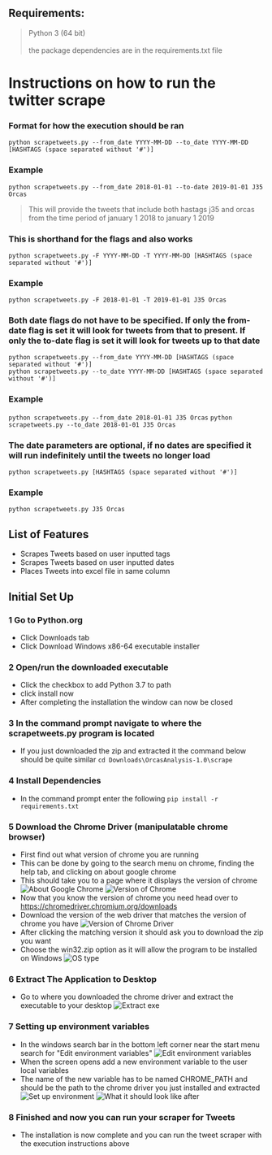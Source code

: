 ## Requirements:
>Python 3 (64 bit) <br />  
>the package dependencies are in the requirements.txt file

# Instructions on how to run the twitter scrape

### Format for how the execution should be ran
`python scrapetweets.py --from_date YYYY-MM-DD --to_date YYYY-MM-DD [HASHTAGS (space separated without '#')]`

### Example
`python scrapetweets.py --from_date 2018-01-01 --to-date 2019-01-01 J35 Orcas`
> This will provide the tweets that include both hastags j35 and orcas from the time period of january 1 2018 to january 1 2019

### This is shorthand for the flags and also works
`python scrapetweets.py -F YYYY-MM-DD -T YYYY-MM-DD [HASHTAGS (space separated without '#')]`

### Example
`python scrapetweets.py -F 2018-01-01 -T 2019-01-01 J35 Orcas`

### Both date flags do not have to be specified. If only the from-date flag is set it will look for tweets from that to present. If only the to-date flag is set it will look for tweets up to that date
`python scrapetweets.py --from_date YYYY-MM-DD [HASHTAGS (space separated without '#')]`<br />
`python scrapetweets.py --to_date YYYY-MM-DD [HASHTAGS (space separated without '#')]`

### Example
`python scrapetweets.py --from_date 2018-01-01 J35 Orcas`
`python scrapetweets.py --to_date 2018-01-01 J35 Orcas` <br />

### The date parameters are optional, if no dates are specified it will run indefinitely until the tweets no longer load
`python scrapetweets.py [HASHTAGS (space separated without '#')]`

### Example
`python scrapetweets.py J35 Orcas`

## List of Features
- Scrapes Tweets based on user inputted tags <br />
- Scrapes Tweets based on user inputted dates <br />
- Places Tweets into excel file in same column <br />

## Initial Set Up
### 1 Go to Python.org
- Click Downloads tab
- Click Download Windows x86-64 executable installer
### 2 Open/run the downloaded executable
- Click the checkbox to add Python 3.7 to path
- click install now
- After completing the installation the window can now be closed
### 3 In the command prompt navigate to where the scrapetweets.py program is located
- If you just downloaded the zip and extracted it the command below should be quite similar
`cd Downloads\OrcasAnalysis-1.0\scrape`
### 4 Install Dependencies
- In the command prompt enter the following
`pip install -r requirements.txt`
### 5 Download the Chrome Driver (manipulatable chrome browser)
- First find out what version of chrome you are running
- This can be done by going to the search menu on chrome, finding the help tab, and clicking on about google chrome
- This should take you to a page where it displays the version of chrome
![About Google Chrome](/img/aboutchrome.png)
![Version of Chrome](/img/versionchrome.png)
- Now that you know the version of chrome you need head over to <https://chromedriver.chromium.org/downloads>
- Download the version of the web driver that matches the version of chrome you have
![Version of Chrome Driver](/img/versionschromedriver.png)
- After clicking the matching version it should ask you to download the zip you want
- Choose the win32.zip option as it will allow the program to be installed on Windows
![OS type](/img/ostype.png)
### 6 Extract The Application to Desktop
- Go to where you downloaded the chrome driver and extract the executable to your desktop
![Extract exe](/img/extractexe.png)
### 7 Setting up environment variables
- In the windows search bar in the bottom left corner near the start menu search for "Edit environment variables"
![Edit environment variables](/img/windowssearch.png)
- When the screen opens add a new environment variable to the user local variables
- The name of the new variable has to be named CHROME_PATH and should be the path to the chrome driver you just installed and extracted
![Set up environment](/img/setupenvironment.png)
![What it should look like after](/img/whatitshouldlooklike.png)
### 8 Finished and now you can run your scraper for Tweets
- The installation is now complete and you can run the tweet scraper with the execution instructions above 
